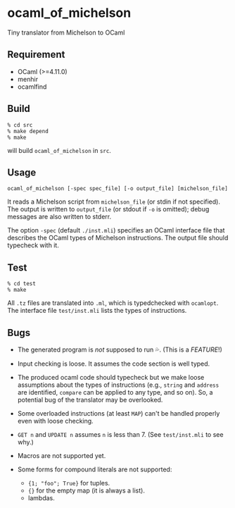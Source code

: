 # ocaml_of_michelson
Tiny translator from Michelson to OCaml

## Requirement

* OCaml (>=4.11.0)
* menhir
* ocamlfind

## Build

```
% cd src
% make depend
% make
```

will build `ocaml_of_michelson` in `src`.

## Usage

```
ocaml_of_michelson [-spec spec_file] [-o output_file] [michelson_file]
```

It reads a Michelson script from `michelson_file` (or stdin if not specified).
The output is written to `output_file` (or stdout if `-o` is omitted); debug messages are also written to stderr.

The option `-spec` (default `./inst.mli`) specifies an OCaml interface file that describes the OCaml types of Michelson instructions.  The output file should typecheck with it.

## Test

```
% cd test
% make
```

All `.tz` files are translated into `.ml`, which is typedchecked with `ocamlopt`.
The interface file `test/inst.mli` lists the types of instructions.

## Bugs

* The generated program is _not_ supposed to run :sweat_drops:.  (This is a *FEATURE*!)

* Input checking is loose.  It assumes the code section is well typed.

* The produced ocaml code should typecheck but we make loose assumptions about the types of instructions
(e.g., `string` and `address` are identified, `compare` can be applied to any type, and so on).
So, a potential bug of the translator may be overlooked.

* Some overloaded instructions (at least `MAP`) can't be handled properly even with loose checking.

* `GET n` and `UPDATE n` assumes `n` is less than 7.  (See `test/inst.mli` to see why.)

* Macros are not supported yet.

* Some forms for compound literals are not supported:
    * `{1; "foo"; True}` for tuples.
    * `{}` for the empty map (it is always a list).
    * lambdas.
